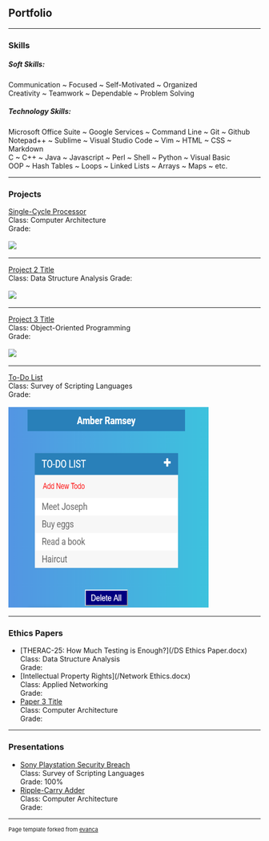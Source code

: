 ## Portfolio

---

### Skills

##### Soft Skills:
  Communication ~ Focused ~ Self-Motivated ~ Organized  
  Creativity ~ Teamwork ~ Dependable ~ Problem Solving  
  
##### Technology Skills:
  Microsoft Office Suite ~ Google Services ~ Command Line ~ Git ~ Github  
  Notepad++ ~ Sublime ~ Visual Studio Code ~ Vim ~ HTML ~ CSS ~ Markdown  
  C ~ C++ ~ Java ~ Javascript ~ Perl ~ Shell ~ Python ~ Visual Basic   
  OOP ~ Hash Tables ~ Loops ~ Linked Lists ~ Arrays ~ Maps ~ etc.  
  
---

### Projects

[Single-Cycle Processor](/sample_page)  
Class: Computer Architecture  
Grade:  
<br>
<img src="images/dummy_thumbnail.jpg?raw=true"/>

---
[Project 2 Title](/pdf/sample_presentation.pdf)  
Class: Data Structure Analysis
Grade:  
<br>
<img src="images/dummy_thumbnail.jpg?raw=true"/>

---
[Project 3 Title](http://example.com/)  
Class: Object-Oriented Programming  
Grade:  
<br>
<img src="images/dummy_thumbnail.jpg?raw=true"/>

---

[To-Do List](https://codepen.io/amber-ramsey/pen/yLLZRaK)  
Class: Survey of Scripting Languages  
Grade:  
<br>
<img src="images/scripting portfolio pic.PNG?raw=true" width="400" height="400"/>

---

### Ethics Papers

- [THERAC-25: How Much Testing is Enough?](/DS Ethics Paper.docx)  
  Class: Data Structure Analysis  
  Grade:  
- [Intellectual Property Rights](/Network Ethics.docx)  
  Class: Applied Networking  
  Grade:  
- [Paper 3 Title](http://example.com/)  
  Class: Computer Architecture  
  Grade:  

---

### Presentations

- [Sony Playstation Security Breach](https://youtu.be/esssEReJ99c)  
  Class: Survey of Scripting Languages  
  Grade: 100%  
- [Ripple-Carry Adder](https://docs.google.com/presentation/d/1y-fy4Q30TYP0nPdgUIFEvORarMUUWeNnUso3PKB4f30/edit?usp=sharing)  
  Class: Computer Architecture  
  Grade:  

---

<p style="font-size:11px">Page template forked from <a href="https://github.com/evanca/quick-portfolio">evanca</a></p>
<!-- Remove above link if you don't want to attibute -->
